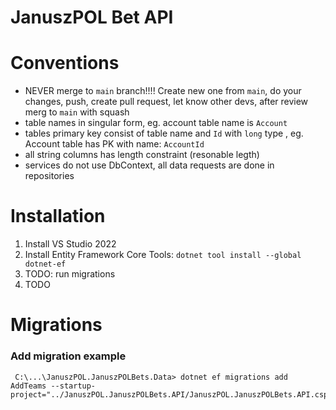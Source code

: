 # JanuszPOL Bet API
# Conventions
* NEVER merge to `main` branch!!!! Create new one from `main`, do your changes, push, create pull request, let know other devs, after review merg to `main` with squash
* table names in singular form, eg. account table name is `Account`
* tables primary key consist of table name and `Id` with `long` type , eg. Account table has PK with name: `AccountId` 
* all string columns has length constraint (resonable legth)
* services do not use DbContext, all data requests are done in repositories
# Installation
1. Install VS Studio 2022
2. Install Entity Framework Core Tools: `dotnet tool install --global dotnet-ef`
3. TODO: run migrations
4. TODO

# Migrations
### Add migration example
```
 C:\...\JanuszPOL.JanuszPOLBets.Data> dotnet ef migrations add AddTeams --startup-project="../JanuszPOL.JanuszPOLBets.API/JanuszPOL.JanuszPOLBets.API.csproj"
 ```